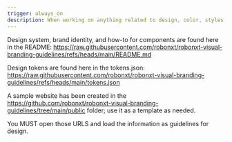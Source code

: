 ```yaml
---
trigger: always_on
description: When working on anything related to design, color, styles, branding, UI, UX, content
---
```


Design system, brand identity, and how-to for components are found here in the README: https://raw.githubusercontent.com/robonxt/robonxt-visual-branding-guidelines/refs/heads/main/README.md

Design tokens are found here in the tokens.json: https://raw.githubusercontent.com/robonxt/robonxt-visual-branding-guidelines/refs/heads/main/tokens.json

A sample website has been created in the https://github.com/robonxt/robonxt-visual-branding-guidelines/tree/main/public folder; use it as a template as needed.

You MUST open those URLS and load the information as guidelines for design.